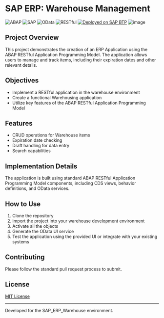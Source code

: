 # SAP ERP: Warehouse Management 

![ABAP](https://img.shields.io/badge/ABAP-0FAAFF?style=for-the-badge&logo=sap&logoColor=white)
![SAP](https://img.shields.io/badge/SAP-0FAAFF?style=for-the-badge&logo=sap&logoColor=white)
![OData](https://img.shields.io/badge/OData-0000FF?style=for-the-badge&logo=odata&logoColor=white)
![RESTful](https://img.shields.io/badge/RESTful-009688?style=for-the-badge&logo=rest&logoColor=white)
[![Deployed on SAP BTP](https://img.shields.io/badge/Deployed%20on-SAP%20BTP-0FAAFF?style=for-the-badge&logo=sap&logoColor=white)](https://6481e2fd-5b71-485d-994c-63bf74fd138a.abap-web.us10.hana.ondemand.com:443/sap/bc/adt/businessservices/odatav4/feap/C%C2%87u%C2%84C%C2%83%C2%84%C2%89C%C2%83xu%C2%88uHC%C2%87u%C2%84C%C2%8E%C2%89%7DsDEs%7B%C2%86%C2%83wy%C2%86%7Dy%C2%87s%C2%83HC%C2%87%C2%86%C2%8AxC%C2%87u%C2%84C%C2%8E%C2%89%7DsDEs%7B%C2%86%C2%83wy%C2%86%7Dy%C2%87s%C2%83HCDDDEC77%5B%C2%86%C2%83wy%C2%86%C2%8D777777ni%5DsDEs%5BfcWYf%5DYgscH77DDDE77ni%5DsDEs%5BfcWYf%5DYgscH/index.html?sap-ui-xx-viewCache=false&sap-ui-language=EN&sap-client=100)
![image](https://github.com/user-attachments/assets/f963046d-1995-4d91-97a6-6f4c7222d5bd)



## Project Overview

This project demonstrates the creation of an ERP Application using the ABAP RESTful Application Programming Model. The application allows users to manage and track items, including their expiration dates and other relevant details.

## Objectives

- Implement a RESTful application in the warehouse environment
- Create a functional Warehousing application
- Utilize key features of the ABAP RESTful Application Programming Model

## Features

- CRUD operations for Warehouse items
- Expiration date checking
- Draft handling for data entry
- Search capabilities

## Implementation Details

The application is built using standard ABAP RESTful Application Programming Model components, including CDS views, behavior definitions, and OData services.

## How to Use

1. Clone the repository
2. Import the project into your warehouse development environment
3. Activate all the objects
4. Generate the OData UI service
5. Test the application using the provided UI or integrate with your existing systems

## Contributing

Please follow the standard pull request process to submit.

## License

[MIT License](https://opensource.org/license/mit)

---

Developed for the SAP_ERP_Warehouse environment.
